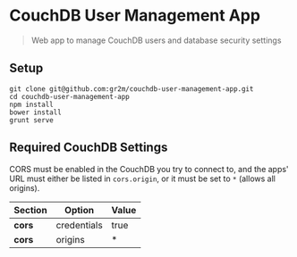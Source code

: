 CouchDB User Management App
===========================

> Web app to manage CouchDB users and database security settings

## Setup

```
git clone git@github.com:gr2m/couchdb-user-management-app.git
cd couchdb-user-management-app
npm install
bower install
grunt serve
```

## Required CouchDB Settings

CORS must be enabled in the CouchDB you try to connect
to, and the apps' URL must either be listed in `cors.origin`,
or it must be set to `*` (allows all origins).

<table>
  <thead>
    <tr>
      <th>Section</th>
      <th>Option</th>
      <th>Value</th>
    </tr>
  </thead>
  <tr>
    <td><strong>cors</strong></td>
    <td>credentials</td>
    <td>true</td>
  </tr>
  <tr>
    <td><strong>cors</strong></td>
    <td>origins</td>
    <td>*</td>
  </tr>
</table>

